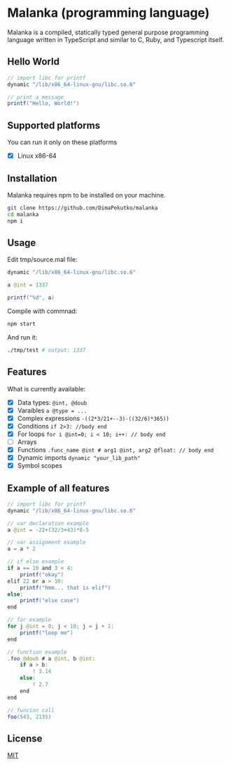 # Malanka (programming language)


Malanka is a compiled, statically typed general purpose programming language written in TypeScript and similar to C, Ruby, and Typescript itself. 

## Hello World
```java
// import libc for printf
dynamic "/lib/x86_64-linux-gnu/libc.so.6"

// print a message
printf("Hello, World!")
```
## Supported platforms
You can run it only on these platforms
- [x] Linux x86-64
## Installation
Malanka requires npm to be installed on your machine.

```bash
git clone https://github.com/DimaPekutko/malanka
cd malanka
npm i
```

## Usage
Edit tmp/source.mal file:
```java
dynamic "/lib/x86_64-linux-gnu/libc.so.6"

a @int = 1337

printf("%d", a)
```
Compile with commnad:
```bash
npm start
```
And run it:
```bash
./tmp/test # output: 1337
```


## Features
What is currently available:
- [x] Data types: ```@int, @doub ```
- [x] Varaibles ```a @type = ...```
- [x] Complex expressions ```-((2*3/21+--3)-((32/6)*365))```
- [x] Conditions ```if 2>3: //body end```
- [x] For loops ```for i @int=0; i < 10; i++: // body end```
- [ ] Arrays
- [x] Functions ```.func_name @int # arg1 @int, arg2 @float: // body end```
- [x] Dynamic imports ```dynamic "your_lib_path"```
- [x] Symbol scopes

## Example of all features
```java
// import libc for printf
dynamic "/lib/x86_64-linux-gnu/libc.so.6"

// var declaration example
a @int = -22+(32/3+43)*8-5

// var assignment example
a = a * 2

// if else example
if a == 10 and 3 < 4:
    printf("okay")
elif 22 or a > 10:
    printf("hmm... that is elif")
else:
    printf("else case")
end

// for example
for j @int = 0; j < 10; j = j + 1:
    printf("loop me")
end

// function example
.foo @doub # a @int, b @int:
    if a > b:
        ! 3.14
    else:
        ! 2.7
    end
end

// funcion call
foo(543, 2135)
```

## License
[MIT](https://choosealicense.com/licenses/mit/)